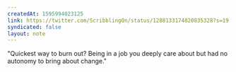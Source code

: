 ```yaml
---
createdAt: 1595994023125
link: https://twitter.com/ScribblingOn/status/1288133174820835328?s=19
syndicated: false
layout: note
---
```


"Quickest way to burn out? Being in a job you deeply care about but had no autonomy to bring about change."
